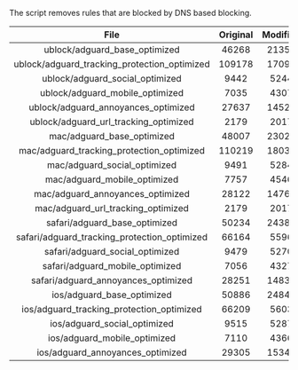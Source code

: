 The script removes rules that are blocked by DNS based blocking.


| File | Original | Modified |
|:----:|:-----:|:-----:|
| ublock/adguard_base_optimized | 46268 | 21355 |
| ublock/adguard_tracking_protection_optimized | 109178 | 17091 |
| ublock/adguard_social_optimized | 9442 | 5244 |
| ublock/adguard_mobile_optimized | 7035 | 4307 |
| ublock/adguard_annoyances_optimized | 27637 | 14524 |
| ublock/adguard_url_tracking_optimized | 2179 | 2017 |
| mac/adguard_base_optimized | 48007 | 23023 |
| mac/adguard_tracking_protection_optimized | 110219 | 18035 |
| mac/adguard_social_optimized | 9491 | 5284 |
| mac/adguard_mobile_optimized | 7757 | 4546 |
| mac/adguard_annoyances_optimized | 28122 | 14762 |
| mac/adguard_url_tracking_optimized | 2179 | 2017 |
| safari/adguard_base_optimized | 50234 | 24382 |
| safari/adguard_tracking_protection_optimized | 66164 | 5596 |
| safari/adguard_social_optimized | 9479 | 5270 |
| safari/adguard_mobile_optimized | 7056 | 4327 |
| safari/adguard_annoyances_optimized | 28251 | 14839 |
| ios/adguard_base_optimized | 50886 | 24842 |
| ios/adguard_tracking_protection_optimized | 66209 | 5603 |
| ios/adguard_social_optimized | 9515 | 5287 |
| ios/adguard_mobile_optimized | 7110 | 4366 |
| ios/adguard_annoyances_optimized | 29305 | 15348 |